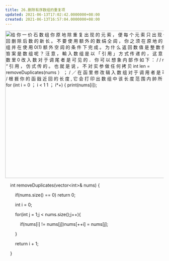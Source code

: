 ```yaml
---
title: 26.删除有序数组的重复项
updated: 2021-06-13T17:02:42.0000000+08:00
created: 2021-06-13T16:57:04.0000000+08:00
---
```


<img src="C:\Users\82772\AppData\Local\Temp\yifan&#39;s Notebook\pandoc/media/image1.png" style="width:6.03125in;height:4.88542in" alt="给 你 一 价 石 数 组 你 原 地 除 重 复 出 现 的 元 索 ， 便 每 个 元 索 只 出 现 一 次 ， 返 回 删 除 后 数 的 新 长 。 不 要 使 用 额 外 的 数 绢 仝 闾 ， 你 之 须 在 原 地 的 改 输 入 数 组 并 在 使 用 0(1) 额 外 空 闾 的 条 件 下 完 成 。 为 什 么 返 回 数 值 是 整 数 但 输 出 的 笞 案 是 数 组 呢 ？ 汪 意 ， 輸 入 数 组 是 以 「 引 用 」 方 式 传 递 的 ， 这 意 味 芒 丘 亟 数 里 0 改 入 数 对 于 调 尾 者 是 可 见 的 ． 你 可 以 想 象 内 部 作 如 下 ： / / nums 是 以 “ 引 用 ， 仿 式 传 的 。 也 就 是 说 ， 不 对 实 参 做 任 何 拷 贝 int len = removeDupIicates(nums ） ； / ／ 在 函 里 修 改 辑 入 数 组 对 于 调 用 者 是 可 见 的 。 / / 根 捱 你 的 函 戩 近 回 的 长 度 , 它 会 打 印 出 数 组 中 该 长 度 范 围 内 帥 所 有 元 業 。 for (int i = 0 ； i &lt; 1 1 ； i*+) { print(nums[i]); " />

    int removeDuplicates(vector\<int>& nums) {

        if(nums.size() == 0) return 0;

        int i = 0;

        for(int j = 1;j \< nums.size();j++){

            if(nums\[i\] != nums\[j\])nums\[++i\] = nums\[j\];

        }

        return i + 1;

    }
